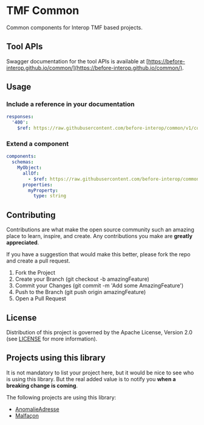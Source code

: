 # TMF Common

Common components for Interop TMF based projects.

## Tool APIs

Swagger documentation for the tool APIs is available at [https://before-interop.github.io/common/](https://before-interop.github.io/common/).

## Usage

### Include a reference in your documentation

```yaml
responses:
  '400':
    $ref: https://raw.githubusercontent.com/before-interop/common/v1/common/responses/errors.openapi.yaml#/components/responses/Error-400
```

### Extend a component

```yaml
components:
  schemas:
    MyObject:
      allOf:
        - $ref: https://raw.githubusercontent.com/before-interop/common/v1/common/schemas/Entity.openapi.yaml#/components/schemas/Entity
      properties:
        myProperty:
          type: string
```

## Contributing

Contributions are what make the open source community such an amazing place to learn, inspire, and create.
Any contributions you make are **greatly appreciated**.

If you have a suggestion that would make this better, please fork the repo and create a pull request.

1. Fork the Project
2. Create your Branch (git checkout -b amazingFeature)
3. Commit your Changes (git commit -m 'Add some AmazingFeature')
4. Push to the Branch (git push origin amazingFeature)
5. Open a Pull Request

## License

Distribution of this project is governed by the Apache License, Version 2.0 (see [LICENSE](LICENSE) for more information).

## Projects using this library

It is not mandatory to list your project here,
but it would be nice to see who is using this library.
But the real added value is to notify you **when a breaking change is coming**.

The following projects are using this library:

* [AnomalieAdresse](https://github.com/before-interop/anomalieAdresse)
* [Malfaçon](https://github.com/before-interop/malfacon)
